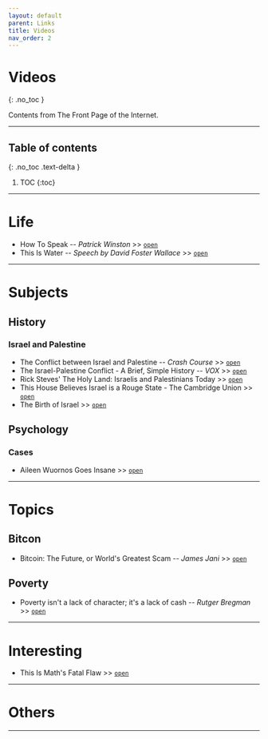 ```yaml
---
layout: default
parent: Links
title: Videos
nav_order: 2
---
```


# Videos
{: .no_toc }

Contents from The Front Page of the Internet.

---

## Table of contents
{: .no_toc .text-delta }

1. TOC
{:toc}

---

# Life

- How To Speak -- *Patrick Winston* >> [`open`](https://www.youtube.com/watch?v=Unzc731iCUY)
- This Is Water -- *Speech by David Foster Wallace* >> [`open`](https://fs.blog/2012/04/david-foster-wallace-this-is-water/)

---

# Subjects

## History

### Israel and Palestine

- The Conflict between Israel and Palestine -- *Crash Course* >> [`open`](https://www.youtube.com/watch?v=1wo2TLlMhiw)
- The Israel-Palestine Conflict - A Brief, Simple History -- *VOX* >> [`open`](https://www.youtube.com/watch?v=iRYZjOuUnlU)
- Rick Steves' The Holy Land: Israelis and Palestinians Today >> [`open`](https://www.youtube.com/watch?v=wg1unr6eNpQ)
- This House Believes Israel is a Rouge State - The Cambridge Union >> [`open`](https://www.youtube.com/watch?v=jjkivkkZYNo)
- The Birth of Israel >> [`open`](https://topdocumentaryfilms.com/birth-of-israel/)

## Psychology

### Cases

- Aileen Wuornos Goes Insane >> [`open`](https://www.youtube.com/watch?v=yFBcjII3QAE)

---

# Topics

## Bitcon

- Bitcoin: The Future, or World's Greatest Scam -- *James Jani* >> [`open`](https://youtu.be/4ByO8ym-iF8)

## Poverty

- Poverty isn't a lack of character; it's a lack of cash -- *Rutger Bregman* >> [`open`](https://youtu.be/ydKcaIE6O1k)

---

# Interesting

- This Is Math's Fatal Flaw >> [`open`](https://www.youtube.com/watch?v=HeQX2HjkcNo)

---

# Others

---
